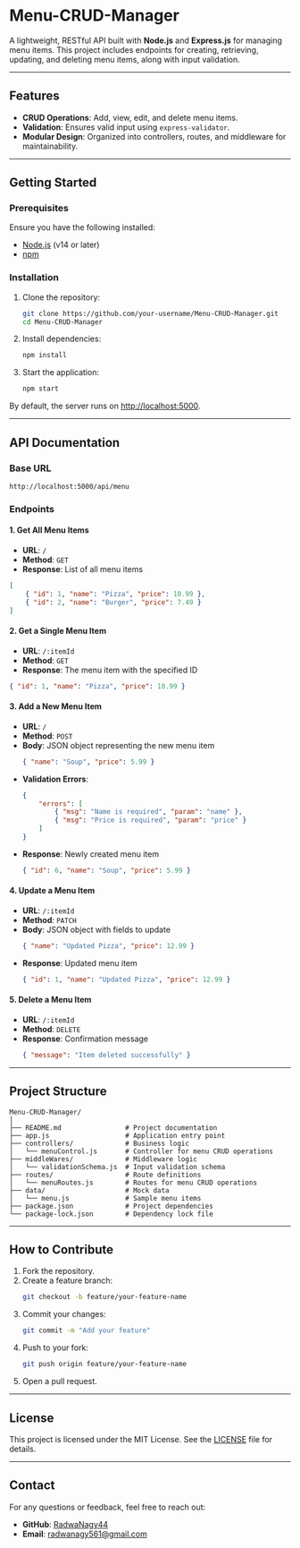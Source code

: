 # Menu-CRUD-Manager

A lightweight, RESTful API built with **Node.js** and **Express.js** for managing menu items. This project includes endpoints for creating, retrieving, updating, and deleting menu items, along with input validation.

---

## Features

- **CRUD Operations**: Add, view, edit, and delete menu items.
- **Validation**: Ensures valid input using `express-validator`.
- **Modular Design**: Organized into controllers, routes, and middleware for maintainability.

---

## Getting Started

### Prerequisites

Ensure you have the following installed:

- [Node.js](https://nodejs.org/) (v14 or later)
- [npm](https://www.npmjs.com/)

### Installation

1. Clone the repository:
   ```bash
   git clone https://github.com/your-username/Menu-CRUD-Manager.git
   cd Menu-CRUD-Manager
   ```

2. Install dependencies:
   ```bash
   npm install
   ```

3. Start the application:
   ```bash
   npm start
   ```

By default, the server runs on [http://localhost:5000](http://localhost:5000).

---

## API Documentation

### Base URL
```
http://localhost:5000/api/menu
```

### Endpoints

#### 1. **Get All Menu Items**
   - **URL**: `/`
   - **Method**: `GET`
   - **Response**: List of all menu items
   ```json
   [
       { "id": 1, "name": "Pizza", "price": 10.99 },
       { "id": 2, "name": "Burger", "price": 7.49 }
   ]
   ```

#### 2. **Get a Single Menu Item**
   - **URL**: `/:itemId`
   - **Method**: `GET`
   - **Response**: The menu item with the specified ID
   ```json
   { "id": 1, "name": "Pizza", "price": 10.99 }
   ```

#### 3. **Add a New Menu Item**
   - **URL**: `/`
   - **Method**: `POST`
   - **Body**: JSON object representing the new menu item
     ```json
     { "name": "Soup", "price": 5.99 }
     ```
   - **Validation Errors**:
     ```json
     {
         "errors": [
             { "msg": "Name is required", "param": "name" },
             { "msg": "Price is required", "param": "price" }
         ]
     }
     ```
   - **Response**: Newly created menu item
     ```json
     { "id": 6, "name": "Soup", "price": 5.99 }
     ```

#### 4. **Update a Menu Item**
   - **URL**: `/:itemId`
   - **Method**: `PATCH`
   - **Body**: JSON object with fields to update
     ```json
     { "name": "Updated Pizza", "price": 12.99 }
     ```
   - **Response**: Updated menu item
     ```json
     { "id": 1, "name": "Updated Pizza", "price": 12.99 }
     ```

#### 5. **Delete a Menu Item**
   - **URL**: `/:itemId`
   - **Method**: `DELETE`
   - **Response**: Confirmation message
     ```json
     { "message": "Item deleted successfully" }
     ```

---

## Project Structure

```
Menu-CRUD-Manager/
│
├── README.md                # Project documentation
├── app.js                   # Application entry point
├── controllers/             # Business logic
│   └── menuControl.js       # Controller for menu CRUD operations
├── middleWares/             # Middleware logic
│   └── validationSchema.js  # Input validation schema
├── routes/                  # Route definitions
│   └── menuRoutes.js        # Routes for menu CRUD operations
├── data/                    # Mock data
│   └── menu.js              # Sample menu items
├── package.json             # Project dependencies
└── package-lock.json        # Dependency lock file
```

---

## How to Contribute

1. Fork the repository.
2. Create a feature branch:
   ```bash
   git checkout -b feature/your-feature-name
   ```
3. Commit your changes:
   ```bash
   git commit -m "Add your feature"
   ```
4. Push to your fork:
   ```bash
   git push origin feature/your-feature-name
   ```
5. Open a pull request.

---

## License

This project is licensed under the MIT License. See the [LICENSE](LICENSE) file for details.

---

## Contact

For any questions or feedback, feel free to reach out:

- **GitHub**: [RadwaNagy44](https://github.com/RadwaNagy44)
- **Email**: radwanagy561@gmail.com

